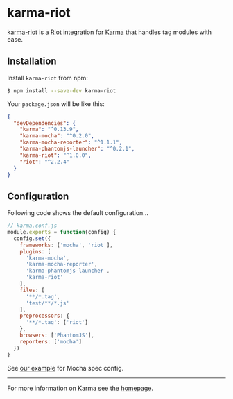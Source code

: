# karma-riot

[karma-riot](https://github.com/riot/karma-riot) is a [Riot](https://riotjs.org) integration for [Karma](https://karma-runner.github.io) that handles tag modules with ease.

## Installation

Install `karma-riot` from npm:

```bash
$ npm install --save-dev karma-riot
```

Your `package.json` will be like this:

```json
{
  "devDependencies": {
    "karma": "^0.13.9",
    "karma-mocha": "^0.2.0",
    "karma-mocha-reporter": "^1.1.1",
    "karma-phantomjs-launcher": "^0.2.1",
    "karma-riot": "^1.0.0",
    "riot": "^2.2.4"
  }
}
```

## Configuration

Following code shows the default configuration...

```js
// karma.conf.js
module.exports = function(config) {
  config.set({
    frameworks: ['mocha', 'riot'],
    plugins: [
      'karma-mocha',
      'karma-mocha-reporter',
      'karma-phantomjs-launcher',
      'karma-riot'
    ],
    files: [
      '**/*.tag',
      'test/**/*.js'
    ],
    preprocessors: {
      '**/*.tag': ['riot']
    },
    browsers: ['PhantomJS'],
    reporters: ['mocha']
  })
}
```

See [our example](./test/specs.js) for Mocha spec config.

----

For more information on Karma see the [homepage].

[homepage]: http://karma-runner.github.com
